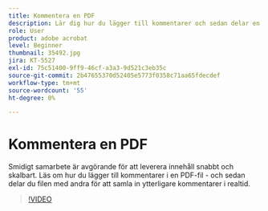 ```yaml
---
title: Kommentera en PDF
description: Lär dig hur du lägger till kommentarer och sedan delar en PDF för granskning med andra
role: User
product: adobe acrobat
level: Beginner
thumbnail: 35492.jpg
jira: KT-5527
exl-id: 75c51400-9ff9-46cf-a3a3-9d521c3eb35c
source-git-commit: 2b47655370d52405e5773f0358c71aa65fdecdef
workflow-type: tm+mt
source-wordcount: '55'
ht-degree: 0%

---
```


# Kommentera en PDF

Smidigt samarbete är avgörande för att leverera innehåll snabbt och skalbart. Läs om hur du lägger till kommentarer i en PDF-fil - och sedan delar du filen med andra för att samla in ytterligare kommentarer i realtid.

>[!VIDEO](https://video.tv.adobe.com/v/35492?quality=12&learn=on&hidetitle=true)
